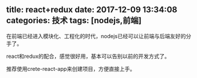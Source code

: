 title: react+redux
date: 2017-12-09 13:34:08
categories: 技术
tags: [nodejs,前端]
---

在前端已经进入模块化、工程化的时代，nodejs已经可以让前端与后端友好的分手了。

react和redux的配合，感觉很好用，基本可以告别以前的开发方式了。
<!--more--->
推荐使用crete-react-app来创建项目，方便直接上手。


